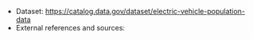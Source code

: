 - Dataset: https://catalog.data.gov/dataset/electric-vehicle-population-data
- External references and sources: 
